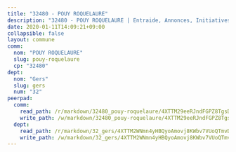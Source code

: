 ```yaml
---
title: "32480 - POUY ROQUELAURE"
description: "32480 - POUY ROQUELAURE | Entraide, Annonces, Initiatives"
date: 2020-01-11T14:09:21+09:00
collapsible: false
layout: commune
comm:
  nom: "POUY ROQUELAURE"
  slug: pouy-roquelaure
  cp: "32480"
dept:
  nom: "Gers"
  slug: gers
  num: "32"
peerpad:
  comm:
    read_path: /r/markdown/32480_pouy-roquelaure/4XTTM29eeRJndFGPZ8TgsDKzgUgJbxG2BLjovB4P2Ca42vuDQ
    write_path: /w/markdown/32480_pouy-roquelaure/4XTTM29eeRJndFGPZ8TgsDKzgUgJbxG2BLjovB4P2Ca42vuDQ-K3TgUM9DsTKSD8p9ZUikEmiB2qWgamJ5uLcmXjbAhLTsVrhpv7S7LA4dgp6GAAcZMspBWdUK3ersmTuyU8eYbt1fnyt4s3YFDtmYoqMUvo1a3gdYWZeafKmYMtHjadnQpLCf64Fx
  dept:
    read_path: /r/markdown/32_gers/4XTTM2WNmn4yHBQyoAmovj8KWbv7VUoQTmvDpdT3o124AgWEe
    write_path: /w/markdown/32_gers/4XTTM2WNmn4yHBQyoAmovj8KWbv7VUoQTmvDpdT3o124AgWEe-K3TgUpYJfQLfW5uoLbdwErZNx29AEkCAso1EvCZzqaD3z7aQWWvGchjPJifpsj2b2MrnxAXUWCQXyv6K9rEMDPiEmuqTRE8ziuYLh1MUbtQUwwoYxV2abqSdJr66fFRHJZtY62y8
---
```


